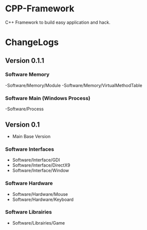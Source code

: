 # CPP-Framework
C++ Framework to build easy application and hack.
# ChangeLogs 
## Version 0.1.1
### Software Memory
-Software/Memory/Module
-Software/Memory/VirtualMethodTable
### Software Main (Windows Process)
-Software/Process


## Version 0.1
- Main Base Version
### Software Interfaces
- Software/Interface/GDI
- Software/Interface/DirectX9
- Software/Interface/Window
### Software Hardware
- Software/Hardware/Mouse
- Software/Hardware/Keyboard
### Software Librairies
- Software/Librairies/Game
